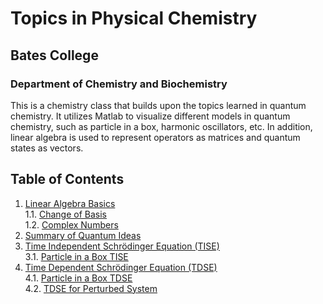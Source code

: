 # Topics in Physical Chemistry

## Bates College

### Department of Chemistry and Biochemistry
This is a chemistry class that builds upon the topics learned in quantum chemistry. It utilizes Matlab to visualize different models in quantum chemistry, such as particle in a box, harmonic oscillators, etc. In addition, linear algebra is used to represent operators as matrices and quantum states as vectors.

## Table of Contents

1. [Linear Algebra Basics](Linear_Algebra.md)\
    1.1. [Change of Basis](Change_Basis.md)\
    1.2. [Complex Numbers](Complex_Numbers.md) 
2. [Summary of Quantum Ideas](Quantum_ideas.md)
3. [Time Independent Schrödinger Equation (TISE)](TISE.md)\
    3.1. [Particle in a Box TISE](PIB.md)
4. [Time Dependent Schrödinger Equation (TDSE)](TDSE.md)\
    4.1. [Particle in a Box TDSE](PIB_TDSE.md)\
    4.2. [TDSE for Perturbed System](TDSE_PS.md)
